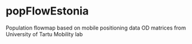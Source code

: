 # popFlowEstonia
Population flowmap based on mobile positioning data OD matrices from University of Tartu Mobility lab
